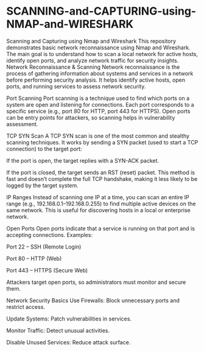 # SCANNING-and-CAPTURING-using-NMAP-and-WIRESHARK
Scanning and Capturing using Nmap and Wireshark This repository demonstrates basic network reconnaissance using Nmap and Wireshark. The main goal is to understand how to scan a local network for active hosts, identify open ports, and analyze network traffic for security insights.
Network Reconnaissance & Scanning
Network reconnaissance is the process of gathering information about systems and services in a network before performing security analysis. It helps identify active hosts, open ports, and running services to assess network security.

Port Scanning
Port scanning is a technique used to find which ports on a system are open and listening for connections. Each port corresponds to a specific service (e.g., port 80 for HTTP, port 443 for HTTPS). Open ports can be entry points for attackers, so scanning helps in vulnerability assessment.

TCP SYN Scan
A TCP SYN scan is one of the most common and stealthy scanning techniques. It works by sending a SYN packet (used to start a TCP connection) to the target port:

If the port is open, the target replies with a SYN-ACK packet.

If the port is closed, the target sends an RST (reset) packet.
This method is fast and doesn’t complete the full TCP handshake, making it less likely to be logged by the target system.

IP Ranges
Instead of scanning one IP at a time, you can scan an entire IP range (e.g., 192.168.0.1–192.168.0.255) to find multiple active devices on the same network. This is useful for discovering hosts in a local or enterprise network.

Open Ports
Open ports indicate that a service is running on that port and is accepting connections. Examples:

Port 22 – SSH (Remote Login)

Port 80 – HTTP (Web)

Port 443 – HTTPS (Secure Web)

Attackers target open ports, so administrators must monitor and secure them.

Network Security Basics
Use Firewalls: Block unnecessary ports and restrict access.

Update Systems: Patch vulnerabilities in services.

Monitor Traffic: Detect unusual activities.

Disable Unused Services: Reduce attack surface.
